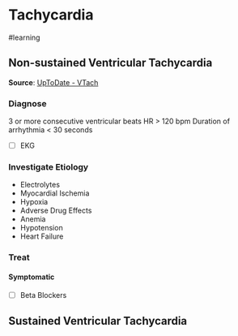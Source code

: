 # Tachycardia
#learning
## Non-sustained Ventricular Tachycardia
**Source**: [UpToDate - VTach](https://www.uptodate.com/contents/nonsustained-ventricular-tachycardia-clinical-manifestations-evaluation-and-management?search=ventricular%20tachycardia&source=search_result&selectedTitle=1~150&usage_type=default&display_rank=1#H16)

### Diagnose
3 or more consecutive ventricular beats
HR > 120 bpm
Duration of arrhythmia < 30 seconds
- [ ] EKG
### Investigate Etiology
* Electrolytes
* Myocardial Ischemia
* Hypoxia
* Adverse Drug Effects
* Anemia
* Hypotension
* Heart Failure
### Treat
#### Symptomatic
- [ ] Beta Blockers

## Sustained Ventricular Tachycardia
